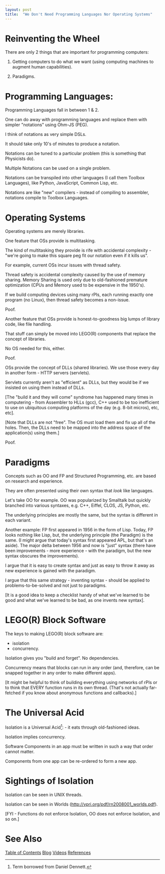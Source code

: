 ```yaml
---
layout: post
title:  "We Don't Need Programming Languages Nor Operating Systems"
---
```


# Reinventing the Wheel

There are only 2 things that are important for programming computers:

1. Getting computers to do what we want (using computing machines to augment human capabilities).

2. Paradigms.

# Programming Languages:

Programming Languages fall in between 1 & 2.

One can do away with programming languages and replace them with simpler "notations" using Ohm-JS (PEG).

I think of notations as very simple DSLs.

It should take only 10's of minutes to produce a notation. 

Notations can be tuned to a particular problem (this is something that Physicists do). 

Multiple Notations can be used on a single problem. 

Notations can be transpiled into other languages (I call them Toolbox Languages), like Python, JavaScript, Common Lisp, etc. 

Notations are like "new" compilers - instead of compiling to assembler, notations compile to Toolbox Languages.

# Operating Systems
Operating systems are merely libraries.

One feature that OSs provide is multitasking. 

The kind of multitasking they provide is rife with accidental complexity - "we're going to make this square peg fit our notation even if it kills us".

For example, current OSs incur issues with thread safety. 

Thread safety is accidental complexity caused by the use of memory sharing. Memory Sharing is used only due to old-fashioned premature optimization (CPUs and Memory used to be expensive in the 1950's). 

If we build computing devices using many rPIs, each running exactly one program (no Linux), then thread safety becomes a non-issue. 

Poof.

Another feature that OSs provide is honest-to-goodness big lumps of library code, like file handling. 

That stuff can simply be moved into LEGO(R) components that replace the concept of libraries. 

No OS needed for this, either. 

Poof.

OSs provide the concept of DLLs (shared libraries).  We use those every day in another form - HTTP servers (servlets).

Servlets currently aren't as "efficient" as DLLs, but they would be if we insisted on using them instead of DLLs.  

[The "build it and they will come" syndrome has happened many times in computering - from Assembler to HLLs (gcc), C++ used to be too inefficient to use on ubiquitous computing platforms of the day (e.g. 8-bit micros), etc, etc].

[Note that DLLs are not "free".  The OS must load them and fix up all of the holes. Then, the DLLs need to be mapped into the address space of the application(s) using them.] 

Poof.

# Paradigms

Concepts such as OO and FP and Structured Programming, etc. are based on research and experience.

They are often presented using their own syntax that *look* like languages.

Let's take OO for example. OO was popularized by Smalltalk but quickly branched into various syntaxes, e.g. C++, Eiffel, CLOS, JS, Python, etc.

The underlying principles are mostly the same, but the syntax is different in each variant.

Another example: FP first appeared in 1956 in the form of Lisp.  Today, FP looks nothing like Lisp, but, the underlying principle (the Paradigm) is the same.  (I might argue that today's syntax first appeared APL, but that's an aside).  The major delta between 1956 and now is "just" syntax (there have been improvements - more experience - with the paradigm, but the new syntax obscures the improvements).

I argue that it is easy to create syntax and just as easy to throw it away as new experience is gained with the paradigm.

I argue that this same strategy - inventing syntax - should be applied to problems-to-be-solved and not just to paradigms.

[It is a good idea to keep a checklist handy of what we've learned to be good and what we've learned to be bad, as one invents new syntax].

# LEGO(R) Block Software

The keys to making LEGO(R) block software are:

- isolation
- concurrency.

Isolation gives you "build and forget".  No dependencies.

Concurrency means that blocks can run in any order (and, therefore, can be snapped together in any order to make different apps).

[It might be helpful to think of building everything using networks of rPIs or to think that EVERY function runs in its own thread. (That's not actually far-fetched if you know about anonymous functions and callbacks).]

# The Universal Acid

Isolation is a Universal Acid[^1]: - it eats through old-fashioned ideas.

Isolation implies concurrency. 

Software Components in an app must be written in such a way that order cannot matter. 

Components from one app can be re-ordered to form a new app.

# Sightings of Isolation

Isolation can be seen in UNIX threads.

Isolation can be seen in Worlds (http://vpri.org/pdf/rn2008001_worlds.pdf).

[FYI - Functions do not enforce Isolation, OO does not enforce Isolation, and so on.]

[^1]: Term borrowed from Daniel Dennett.

# See Also
[Table of Contents](https://guitarvydas.github.io/2021/12/10/Table-of-Contents-Dec-01-2021.html)
[Blog](https://guitarvydas.github.io)
[Videos](https://www.youtube.com/channel/UC9EJr0nKHwadbHUtc5zHdmQ/videos)
[References](https://guitarvydas.github.io/2021/01/14/References.html)

<script src="https://utteranc.es/client.js" 
        repo="guitarvydas/guitarvydas.github.io" 
        issue-term="pathname" 
        theme="github-light" 
        crossorigin="anonymous" 
        async> 
</script> 

